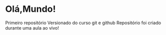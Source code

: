 # Olá,Mundo!
 Primeiro repositório Versionado do curso git e github
 Repositório foi criado durante uma aula ao vivo!
